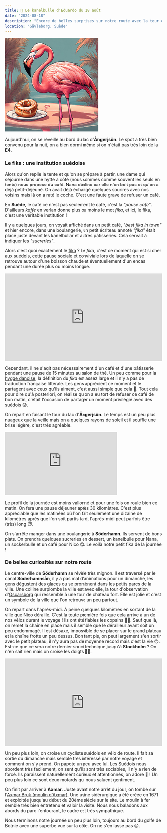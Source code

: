 ```yaml
---
title: 🥮 Le kanelbulle d'Eduardo du 18 août
date: "2024-08-18"
description: "Encore de belles surprises sur notre route avec la tour d'observation d'Oscarsborg et le moulin d'Axmar !"
location: "Gävleborg, Suède"
---
```


![Kanelbullar d'Eduardo](../kanelbullar_eduardo.png)

Aujourd'hui, on se réveille au bord du lac d'**Ångerjsön**. Le spot a très bien convenu pour la nuit, on a bien dormi même si on n'était pas très loin de la **E4**.

### Le fika : une institution suédoise 

Alors qu'on replie la tente et qu'on se prépare à partir, une dame qui séjourne dans une hytte à côté (nous sommes comme souvent les seuls en tente) nous propose du café. Nana décline car elle n'en boit pas et qu'on a déjà petit-déjeuné. On avait déjà échangé quelques sourires avec nos voisins mais là on a raté le coche. C'est une faute grave de refuser un café.

En **Suède**, le café ce n'est pas seulement le café, c'est la *"pause café"*. D'ailleurs *kaffe* en verlan donne plus ou moins le mot *fika*, et ici, le fika, c'est une véritable institution !

Il y a quelques jours, on voyait affiché dans un petit café, *"best fika in town"* et hier encore, dans une boulangerie, un petit écriteau annoté *"fika"* était placé juste devant les kanelbullar et autres pâtisseries. Cela servait à indiquer les *"sucreries"*.

Alors c'est quoi exactement le [fika](https://visitsweden.fr/voir-faire/gastronomie/bars-cafes-et-restaurants/la-pause-fika-une-tasse-de-cafe-sociale/) ? Le *fika*, c'est ce moment qui est si cher aux suédois, cette pause sociale et conviviale lors de laquelle on se retrouve autour d'une boisson chaude et éventuellement d'un encas pendant une durée plus ou moins longue.

<div style="width: 100%; height: 0; position: relative; padding-bottom: 56%;"><iframe src="https://giphy.com/embed/FCMWpO4rbGeYNB5h6L" style="top: 0; left: 0; width: 100%; height: 100%; position: absolute; border: 0;" allowfullscreen scrolling="no" allow="encrypted-media;" class="giphy-embed"></iframe></div>

Cependant, il ne s'agit pas nécessairement d'un café et d'une pâtisserie pendant une pause de 15 minutes au salon de thé. Un peu comme pour la [hygge danoise](https://www.visitdenmark.fr/danemark/quoi-faire/hygge/que-signifie-hygge), la définition du *fika* est assez large et il n'y a pas de traduction française littérale. Les gens apprécient ce moment et le partagent avec ceux qu'ils aiment, c'est aussi simple que cela 🥰. Tout cela pour dire qu'à posteriori, on réalise qu'on a eu tort de refuser ce café de bon matin, c'était l'occasion de partager un moment privilégié avec des suédois 😞.

On repart en faisant le tour du lac d'**Ångerjsön**. Le temps est un peu plus nuageux que la veille mais on a quelques rayons de soleil et il souffle une brise légère, c'est très agréable.

<iframe width="360" height="202.5" src="https://www.youtube-nocookie.com/embed/zUsyW_-P398?si=88a-WoVbaCWU-HyH" title="YouTube video player" frameborder="0" allow="accelerometer; autoplay; clipboard-write; encrypted-media; gyroscope; picture-in-picture; web-share"></iframe>

Le profil de la journée est moins vallonné et pour une fois on roule bien ce matin. On fera une pause déjeuner après 30 kilomètres. C'est plus appréciable que les matinées où l'on fait seulement une dizaine de kilomètres après que l'on soit partis tard, l'après-midi peut parfois être (très) long 😇.

On s'arrête manger dans une boulangerie à **Söderhamn**. Ils servent de bons plats. On prendra quelques sucreries en dessert, un kanelbulle pour Nana, un sockerbulle et un café pour Nico 😋. Le voilà notre petit fika de la journée !

### De belles curiosités sur notre route

Le centre-ville de **Söderhamn** se révèle très mignon. Il est traversé par le canal **Söderhamnsån**, il y a pas mal d'animations pour un dimanche, les gens dégustent des glaces ou se promènent dans les petits parcs de la ville. Une colline surplombe la ville est avec elle, la tour d'observation d'[Oscarsborg](https://www.visitsoderhamn.se/en/oscarsborg-observation-tower) qui ressemble à une tour de château fort. Elle est jolie et c'est un symbole de la ville que l'on retrouve un peu partout.

On repart dans l'après-midi. À peine quelques kilomètres en sortant de la ville que Nico déraille. C'est la toute première fois que cela arrive à un de nos vélos durant le voyage ! Ils ont été fiables les copains 👍🏼. Sauf que là, on remet la chaîne en place mais il semble que le dérailleur avant soit un peu endommagé. Il est désaxé, impossible de se placer sur le grand plateau et la chaîne frotte un peu dessus. Bon tant pis, on peut largement s'en sortir avec le petit plateau, il n'y aura pas de moyenne record mais c'est la vie 🙃. Est-ce que ce sera notre dernier souci technique jusqu'à **Stockholm** ? On n'en sait rien mais on croise les doigts 🤞🏼.

<div style="width: 100%; height: 0; position: relative; padding-bottom: 56%;"><iframe src="https://giphy.com/embed/3ornk3ifPpyCwE8Ti8" style="top: 0; left: 0; width: 100%; height: 100%; position: absolute; border: 0;" allowfullscreen scrolling="no" allow="encrypted-media;" class="giphy-embed"></iframe></div>

Un peu plus loin, on croise un cycliste suédois en vélo de route. Il fait sa sortie du dimanche mais semble très intéressé par notre voyage et comment on s'y prend. On papote un peu avec lui. Les Suédois nous abordent très facilement, on sent qu'ils sont très sociables, il n'y a rien de forcé. Ils paraissent naturellement curieux et attentionnés, on adore 🤩 ! Un peu plus loin ce sont deux motards qui nous saluent gentiment.

On finit par arriver à **Axmar**. Juste avant notre arrêt du jour, on tombe sur l'[Axmar Bruk (moulin d'Axmar)](https://www.visitgavle.se/en/axmar-bruk). Une usine sidérurgique a été créée en 1671 et exploitée jusqu'au début du 20ème siècle sur le site. Le moulin à fer semble très bien entretenu et valoir la visite. Nous nous baladons aux abords du parc l'entourant, le cadre est très sympathique. 

Nous terminons notre journée un peu plus loin, toujours au bord du golfe de Botnie avec une superbe vue sur la côte. On ne s'en lasse pas 😉. 